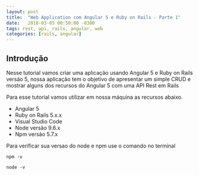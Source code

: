 ```yaml
---
layout: post
title:  "Web Application com Angular 5 e Ruby on Rails - Parte 1"
date:   2018-03-05 00:50:00 -0300
tags: rest, api, rails, angular, web
categories: [rails, angular]
---
```


## Introdução

Nesse tutorial vamos criar uma aplicação usando Angular 5 e Ruby on Rails versão 5, nossa aplicação tem o objetivo de apresentar um simple CRUD e mostrar alguns dos recursos do Angular 5 com uma API Rest em Rails

Para esse tutorial vamos utilizar em nossa máquina as recursos abaixo.

 - Angular 5
 - Ruby on Rails 5.x.x
 - Visual Studio Code
 - Node versão 9.6.x
 - Npm versão 5.7.x

Para verificar sua versao do node e npm use o comando no terminal

```
npm -v 
```

```
node -v
```
